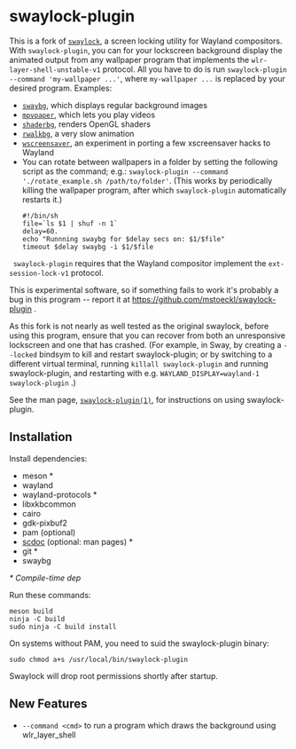 # swaylock-plugin

This is a fork of [`swaylock`](https://github.com/swaywm/swaylock), a screen
locking utility for Wayland compositors. With `swaylock-plugin`, you can for
your lockscreen background display the animated output from any wallpaper program
that implements the `wlr-layer-shell-unstable-v1` protocol. All you have to do
is run `swaylock-plugin --command 'my-wallpaper ...'`, where `my-wallpaper ...`
is replaced by your desired program. Examples:

* [`swaybg`](https://github.com/swaywm/swaybg), which displays regular background images
* [`mpvpaper`](https://github.com/GhostNaN/mpvpaper), which lets you play videos
* [`shaderbg`](https://git.sr.ht/~mstoeckl/shaderbg), renders OpenGL shaders
* [`rwalkbg`](https://git.sr.ht/~mstoeckl/rwalkbg), a very slow animation
* [`wscreensaver`](https://git.sr.ht/~mstoeckl/wscreensaver), an experiment in porting a few xscreensaver hacks to Wayland
* You can rotate between wallpapers in a folder by setting the following script
  as the command; e.g.: `swaylock-plugin --command './rotate_example.sh /path/to/folder'`. (This works by periodically killing the wallpaper program, after which `swaylock-plugin` automatically restarts it.)
    ```
    #!/bin/sh
    file=`ls $1 | shuf -n 1`
    delay=60.
    echo "Runnning swaybg for $delay secs on: $1/$file"
    timeout $delay swaybg -i $1/$file
    ```

` swaylock-plugin` requires that the Wayland compositor implement the `ext-session-lock-v1` protocol.

This is experimental software, so if something fails to work it's probably a bug
in this program -- report it at https://github.com/mstoeckl/swaylock-plugin .

As this fork is not nearly as well tested as the original swaylock, before using this
program, ensure that you can recover from both an unresponsive lockscreen and one
that has crashed. (For example, in Sway, by creating a `--locked` bindsym to kill and
restart swaylock-plugin; or by switching to a different virtual terminal, running
`killall swaylock-plugin` and running swaylock-plugin, and restarting with e.g. `WAYLAND_DISPLAY=wayland-1 swaylock-plugin` .)

See the man page, [`swaylock-plugin(1)`](swaylock.1.scd), for instructions on using swaylock-plugin.

## Installation

Install dependencies:

* meson \*
* wayland
* wayland-protocols \*
* libxkbcommon
* cairo
* gdk-pixbuf2
* pam (optional)
* [scdoc](https://git.sr.ht/~sircmpwn/scdoc) (optional: man pages) \*
* git \*
* swaybg

_\* Compile-time dep_  

Run these commands:

    meson build
    ninja -C build
    sudo ninja -C build install

On systems without PAM, you need to suid the swaylock-plugin binary:

    sudo chmod a+s /usr/local/bin/swaylock-plugin

Swaylock will drop root permissions shortly after startup.

## New Features

* `--command <cmd>` to run a program which draws the background using wlr_layer_shell
